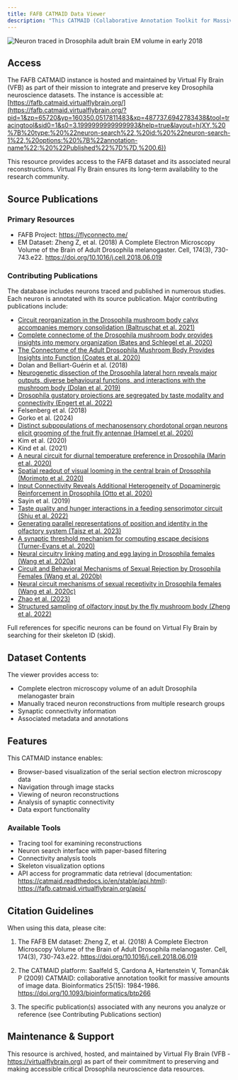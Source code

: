 ```yaml
---
title: FAFB CATMAID Data Viewer
description: "This CATMAID (Collaborative Annotation Toolkit for Massive Amounts of Image Data) instance hosts neuroanatomical data from the Full Adult Fly Brain (FAFB) electron microscopy dataset, featuring manually traced neurons from numerous research publications."
---
```


![Neuron traced in Drosophila adult brain EM volume in early 2018](https://flyconnecto.me/wp-content/uploads/2017/12/cropped-2ndreducedwholefly.png)

## Access

The FAFB CATMAID instance is hosted and maintained by Virtual Fly Brain (VFB) as part of their mission to integrate and preserve key Drosophila neuroscience datasets. The instance is accessible at:
[https://fafb.catmaid.virtualflybrain.org/](https://fafb.catmaid.virtualflybrain.org/?pid=1&zp=65720&yp=160350.0517811483&xp=487737.6942783438&tool=tracingtool&sid0=1&s0=3.1999999999999993&help=true&layout=h(XY,%20%7B%20type:%20%22neuron-search%22,%20id:%20%22neuron-search-1%22,%20options:%20%7B%22annotation-name%22:%20%22Published%22%7D%7D,%200.6))

This resource provides access to the FAFB dataset and its associated neural reconstructions. Virtual Fly Brain ensures its long-term availability to the research community.

## Source Publications

### Primary Resources
- FAFB Project: https://flyconnecto.me/
- EM Dataset: Zheng Z, et al. (2018) A Complete Electron Microscopy Volume of the Brain of Adult Drosophila melanogaster. Cell, 174(3), 730-743.e22. https://doi.org/10.1016/j.cell.2018.06.019

### Contributing Publications
The database includes neurons traced and published in numerous studies. Each neuron is annotated with its source publication. Major contributing publications include:

- [Circuit reorganization in the Drosophila mushroom body calyx accompanies memory consolidation (Baltruschat et al. 2021)](https://doi.org/10.1016/j.celrep.2021.108871)
- [Complete connectome of the Drosophila mushroom body provides insights into memory organization (Bates and Schlegel et al. 2020)](https://doi.org/10.1016/j.cub.2020.06.042)
- [The Connectome of the Adult Drosophila Mushroom Body Provides Insights into Function (Coates et al. 2020)](https://doi.org/10.1523/JNEUROSCI.0552-20.2020)
- Dolan and Belliart-Guérin et al. (2018)
- [Neurogenetic dissection of the Drosophila lateral horn reveals major outputs, diverse behavioural functions, and interactions with the mushroom body (Dolan et al. 2019)](https://doi.org/10.7554/eLife.43079)
- [Drosophila gustatory projections are segregated by taste modality and connectivity (Engert et al. 2022)](https://doi.org/10.7554/eLife.78110)
- Felsenberg et al. (2018)
- Gorko et al. (2024)
- [Distinct subpopulations of mechanosensory chordotonal organ neurons elicit grooming of the fruit fly antennae (Hampel et al. 2020)](https://doi.org/10.7554/eLife.59976)
- Kim et al. (2020)
- Kind et al. (2021)
- [A neural circuit for diurnal temperature preference in Drosophila (Marin et al. 2020)](https://doi.org/10.1016/j.cub.2020.06.028)
- [Spatial readout of visual looming in the central brain of Drosophila (Morimoto et al. 2020)](https://doi.org/10.7554/eLife.57685)
- [Input Connectivity Reveals Additional Heterogeneity of Dopaminergic Reinforcement in Drosophila (Otto et al. 2020)](https://doi.org/10.1016/j.cub.2020.05.077)
- Sayin et al. (2019)
- [Taste quality and hunger interactions in a feeding sensorimotor circuit (Shiu et al. 2022)](https://doi.org/10.7554/eLife.79887)
- [Generating parallel representations of position and identity in the olfactory system (Taisz et al. 2023)](https://doi.org/10.1016/j.cell.2023.04.038)
- [A synaptic threshold mechanism for computing escape decisions (Turner-Evans et al. 2020)](https://doi.org/10.1016/j.neuron.2020.08.006)
- [Neural circuitry linking mating and egg laying in Drosophila females (Wang et al. 2020a)](https://doi.org/10.1038/s41586-020-2055-9)
- [Circuit and Behavioral Mechanisms of Sexual Rejection by Drosophila Females (Wang et al. 2020b)](https://doi.org/10.1016/j.cub.2020.07.083)
- [Neural circuit mechanisms of sexual receptivity in Drosophila females (Wang et al. 2020c)](https://doi.org/10.1038/s41586-020-2972-7)
- [Zhao et al. (2023)](https://doi.org/10.1101/2022.12.14.520178)
- [Structured sampling of olfactory input by the fly mushroom body (Zheng et al. 2022)](https://doi.org/10.1016/j.cub.2022.06.031)

Full references for specific neurons can be found on Virtual Fly Brain by searching for their skeleton ID (skid).

## Dataset Contents

The viewer provides access to:
- Complete electron microscopy volume of an adult Drosophila melanogaster brain
- Manually traced neuron reconstructions from multiple research groups
- Synaptic connectivity information
- Associated metadata and annotations

## Features

This CATMAID instance enables:
- Browser-based visualization of the serial section electron microscopy data
- Navigation through image stacks
- Viewing of neuron reconstructions
- Analysis of synaptic connectivity
- Data export functionality

### Available Tools
- Tracing tool for examining reconstructions
- Neuron search interface with paper-based filtering
- Connectivity analysis tools
- Skeleton visualization options
- API access for programmatic data retrieval (documentation: https://catmaid.readthedocs.io/en/stable/api.html): https://fafb.catmaid.virtualflybrain.org/apis/

## Citation Guidelines

When using this data, please cite:

1. The FAFB EM dataset:
   Zheng Z, et al. (2018) A Complete Electron Microscopy Volume of the Brain of Adult Drosophila melanogaster. Cell, 174(3), 730-743.e22. https://doi.org/10.1016/j.cell.2018.06.019

2. The CATMAID platform:
   Saalfeld S, Cardona A, Hartenstein V, Tomančák P (2009) CATMAID: collaborative annotation toolkit for massive amounts of image data. Bioinformatics 25(15): 1984-1986. https://doi.org/10.1093/bioinformatics/btp266

3. The specific publication(s) associated with any neurons you analyze or reference (see Contributing Publications section)

## Maintenance & Support

This resource is archived, hosted, and maintained by Virtual Fly Brain (VFB - https://virtualflybrain.org) as part of their commitment to preserving and making accessible critical Drosophila neuroscience data resources.
